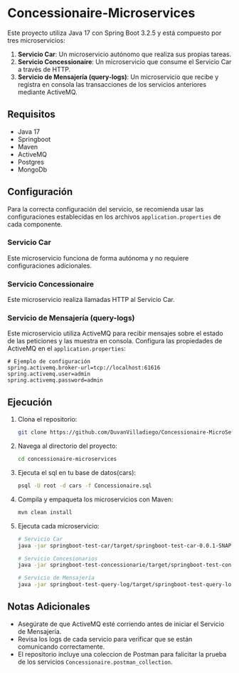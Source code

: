 # Concessionaire-Microservices

Este proyecto utiliza Java 17 con Spring Boot 3.2.5 y está compuesto por tres microservicios:

1. **Servicio Car**: Un microservicio autónomo que realiza sus propias tareas.
2. **Servicio Concessionaire**: Un microservicio que consume el Servicio Car a través de HTTP.
3. **Servicio de Mensajería (query-logs)**: Un microservicio que recibe y registra en consola las transacciones de los servicios anteriores mediante ActiveMQ.

## Requisitos

- Java 17
- Springboot
- Maven
- ActiveMQ
- Postgres
- MongoDb

## Configuración

Para la correcta configuración del servicio, se recomienda usar las configuraciones establecidas en los archivos `application.properties` de cada componente.

### Servicio Car

Este microservicio funciona de forma autónoma y no requiere configuraciones adicionales.

### Servicio Concessionaire

Este microservicio realiza llamadas HTTP al Servicio Car.

### Servicio de Mensajería (query-logs)

Este microservicio utiliza ActiveMQ para recibir mensajes sobre el estado de las peticiones y las muestra en consola. Configura las propiedades de ActiveMQ en el `application.properties`:

```properties
# Ejemplo de configuración
spring.activemq.broker-url=tcp://localhost:61616
spring.activemq.user=admin
spring.activemq.password=admin
```

## Ejecución

1. Clona el repositorio:
   ```sh
   git clone https://github.com/DuvanVilladiego/Concessionaire-MicroServices.git
   ```
2. Navega al directorio del proyecto:
   ```sh
   cd concessionaire-microservices
   ```
   
3. Ejecuta el sql en tu base de datos(cars):

   ```sh
   psql -U root -d cars -f Concessionaire.sql
   ```

4. Compila y empaqueta los microservicios con Maven:
   ```sh
   mvn clean install
   ```

5. Ejecuta cada microservicio:
   ```sh
   # Servicio Car
   java -jar springboot-test-car/target/springboot-test-car-0.0.1-SNAPSHOT.jar

   # Servicio Concesionarios
   java -jar springboot-test-concessionarie/target/springboot-test-concessionarie-0.0.1-SNAPSHOT.jar

   # Servicio de Mensajería
   java -jar springboot-test-query-log/target/springboot-test-query-log-0.0.1-SNAPSHOT.jar
   ```

## Notas Adicionales

- Asegúrate de que ActiveMQ esté corriendo antes de iniciar el Servicio de Mensajería.
- Revisa los logs de cada servicio para verificar que se están comunicando correctamente.
- El repositorio incluye una coleccion de Postman para falicitar la prueba de los servicios `Concessionaire.postman_collection`.
